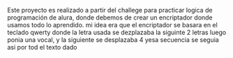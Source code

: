 Este proyecto es realizado a partir del challege para practicar logica de programación de alura, donde debemos de crear un encriptador donde usamos todo lo aprendido. mi idea era que el encriptador se basara en el teclado qwerty donde la letra usada se dezplazaba la siguinte 2 letras luego ponia una vocal, y la siguiente se desplazaba 4 yesa secuencia se seguia asi por tod el texto dado
